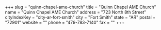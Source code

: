 +++
slug = "quinn-chapel-ame-church"
title = "Quinn Chapel AME Church"
name = "Quinn Chapel AME Church"
address = "723 North 8th Street"
cityIndexKey = "city-ar-fort-smith"
city = "Fort Smith"
state = "AR"
postal = "72901"
website = ""
phone = "479-783-7140"
fax = ""
+++
